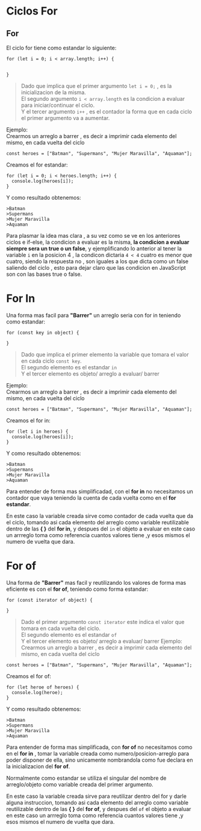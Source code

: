 # Ciclos For

## For

El ciclo for tiene como estandar lo siguiente:

```
for (let i = 0; i < array.length; i++) {


}
```

> Dado que implica que el primer argumento `let i = 0;` , es la inicializacion de la misma.  
> El segundo argumento `i < array.length` es la condicion a evaluar para iniciar/continuar el ciclo.  
> Y el tercer argumento `i++` , es el contador la forma que en cada ciclo el primer argumento va a aumentar.

Ejemplo:  
Crearmos un arreglo a barrer , es decir a imprimir cada elemento del mismo, en cada vuelta del ciclo

```
const heroes = ["Batman", "Supermans", "Mujer Maravilla", "Aquaman"];
```

Creamos el for estandar:

```
for (let i = 0; i < heroes.length; i++) {
  console.log(heroes[i]);
}
```

Y como resultado obtenemos:

```
>Batman
>Supermans
>Mujer Maravilla
>Aquaman
```

Para plasmar la idea mas clara , a su vez como se ve en los anteriores ciclos e if-else, la condicion a evaluar es la misma, **la condicion a evaluar siempre sera un true o un false**, y ejemplificando lo anterior al tener la variable `i` en la posicion 4 , la condicon dictaria `4 < 4` cuatro es menor que cuatro, siendo la respuesta no , son iguales a los que dicta como un false saliendo del ciclo , esto para dejar claro que las condicion en JavaScript son con las bases true o false.

# For In

Una forma mas facil para **"Barrer"** un arreglo seria con for in teniendo como estandar:

```
for (const key in object) {

}
```

> Dado que implica el primer elemento la variable que tomara el valor en cada ciclo `const key`.  
> El segundo elemento es el estandar `in`  
> Y el tercer elemento es objeto/ arreglo a evaluar/ barrer

Ejemplo:  
Crearmos un arreglo a barrer , es decir a imprimir cada elemento del mismo, en cada vuelta del ciclo

```
const heroes = ["Batman", "Supermans", "Mujer Maravilla", "Aquaman"];
```

Creamos el for in:

```
for (let i in heroes) {
  console.log(heroes[i]);
}
```

Y como resultado obtenemos:

```
>Batman
>Supermans
>Mujer Maravilla
>Aquaman
```

Para entender de forma mas simplificadad, con el **for in** no necesitamos un contador que vaya teniendo la cuenta de cada vuelta como en el **for estandar**.

En este caso la variable creada sirve como contador de cada vuelta que da el ciclo, tomando asi cada elemento del arreglo como variable reutilizable dentro de las **{ }** del **for in**, y despues del `in` el objeto a evaluar en este caso un arrreglo toma como referencia cuantos valores tiene ,y esos mismos el numero de vuelta que dara.

# For of

Una forma de **"Barrer"** mas facil y reutilizando los valores de forma mas eficiente es con el **for of**, teniendo como forma estandar:

```
for (const iterator of object) {

}
```

> Dado el primer argumento `const iterator` este indica el valor que tomara en cada vuelta del ciclo.  
> El segundo elemento es el estandar `of`  
> Y el tercer elemento es objeto/ arreglo a evaluar/ barrer
> Ejemplo:  
> Crearmos un arreglo a barrer , es decir a imprimir cada elemento del mismo, en cada vuelta del ciclo

```
const heroes = ["Batman", "Supermans", "Mujer Maravilla", "Aquaman"];
```

Creamos el for of:

```
for (let heroe of heroes) {
  console.log(heroe);
}
```

Y como resultado obtenemos:

```
>Batman
>Supermans
>Mujer Maravilla
>Aquaman
```

Para entender de forma mas simplificada, con **for of** no necesitamos como en el **for in** , tomar la variable creada como numero/posicion-arreglo para poder disponer de ella, sino unicamente nombrandola como fue declara en la inicializacion del **for of**.  

Normalmente como estandar se utiliza el singular del nombre de arreglo/objeto como variable creada del primer argumento.  

En este caso la variable creada sirve para reutilizar dentro del for y darle alguna instruccion, tomando asi cada elemento del arreglo como variable reutilizable dentro de las **{ }** del **for of**, y despues del `of` el objeto a evaluar en este caso un arrreglo toma como referencia cuantos valores tiene ,y esos mismos el numero de vuelta que dara.
